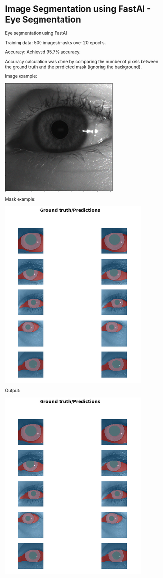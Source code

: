 # Image Segmentation using FastAI - Eye Segmentation
Eye segmentation using FastAI

Training data: 500 images/masks over 20 epochs.

Accuracy: Achieved 95.7% accuracy.

Accuracy calculation was done by comparing the number of pixels between the ground truth and the predicted mask (ignoring the background).

Image example:

![Image](images/eye.png "Training Image")

Mask example:

![Mask](images/output.png "Mask - Ground Truth")

Output:

![Output](images/output.PNG "Output")
